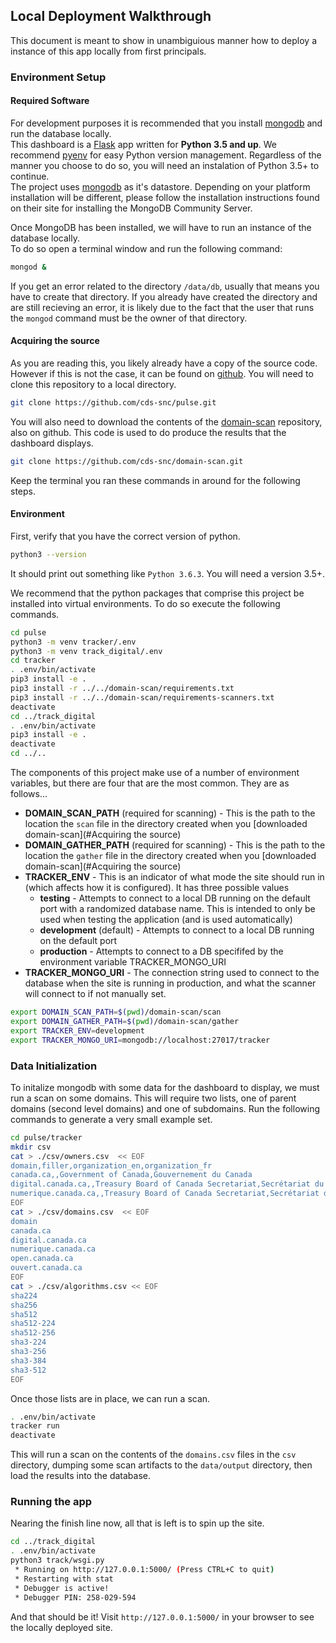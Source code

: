 ## Local Deployment Walkthrough

This document is meant to show in unambiguious manner how to deploy a instance of this app locally from first principals.

### Environment Setup

#### Required Software

For development purposes it is recommended that you install [mongodb](https://www.mongodb.com/) and run the database locally.  
This dashboard is a [Flask](http://flask.pocoo.org/) app written for **Python 3.5 and up**. We recommend [pyenv](https://github.com/pyenv/pyenv) for easy Python version management. Regardless of the manner you choose to do so, you will need an instalation of Python 3.5+ to continue.  
The project uses [mongodb](https://www.mongodb.com/) as it's datastore. Depending on your platform installation will be different, please follow the installation instructions found on their site for installing the MongoDB Community Server.

Once MongoDB has been installed, we will have to run an instance of the database locally.  
To do so open a terminal window and run the following command:
```bash
mongod &
```

If you get an error related to the directory `/data/db`, usually that means you have to create that directory. If you already have created the directory and are still recieving an error, it is likely due to the fact that the user that runs the `mongod` command must be the owner of that directory.


#### Acquiring the source

As you are reading this, you likely already have a copy of the source code. However if this is not the case, it can be found on [github](https://github.com/cds-snc/pulse). You will need to clone this repository to a local directory.
```bash
git clone https://github.com/cds-snc/pulse.git
```

You will also need to download the contents of the [domain-scan](https://github.com/cds-snc/domain-scan) repository, also on github. This code is used to do produce the results that the dashboard displays.
```bash
git clone https://github.com/cds-snc/domain-scan.git
```

Keep the terminal you ran these commands in around for the following steps.

#### Environment

First, verify that you have the correct version of python.
```bash
python3 --version
```
It should print out something like `Python 3.6.3`. You will need a version 3.5+.

We recommend that the python packages that comprise this project be installed into virtual environments. To do so execute the following commands.
```bash
cd pulse
python3 -m venv tracker/.env
python3 -m venv track_digital/.env
cd tracker
. .env/bin/activate
pip3 install -e .
pip3 install -r ../../domain-scan/requirements.txt
pip3 install -r ../../domain-scan/requirements-scanners.txt
deactivate
cd ../track_digital
. .env/bin/activate
pip3 install -e .
deactivate
cd ../..
```

The components of this project make use of a number of environment variables, but there are four that are the most common. They are as follows...  
* **DOMAIN_SCAN_PATH** (required for scanning) - This is the path to the location the `scan` file in the directory created when you [downloaded domain-scan](#Acquiring the source)
* **DOMAIN_GATHER_PATH** (required for scanning) - This is the path to the location the `gather` file in the directory created when you [downloaded domain-scan](#Acquiring the source)
* **TRACKER_ENV** - This is an indicator of what mode the site should run in (which affects how it is configured). It has three possible values
  * **testing** - Attempts to connect to a local DB running on the default port with a randomized database name. This is intended to only be used when testing the application (and is used automatically)
  * **development** (default) - Attempts to connect to a local DB running on the default port
  * **production** - Attempts to connect to a DB specififed by the environment variable TRACKER_MONGO_URI
* **TRACKER_MONGO_URI** - The connection string used to connect to the database when the site is running in production, and what the scanner will connect to if not manually set.

```bash
export DOMAIN_SCAN_PATH=$(pwd)/domain-scan/scan
export DOMAIN_GATHER_PATH=$(pwd)/domain-scan/gather
export TRACKER_ENV=development
export TRACKER_MONGO_URI=mongodb://localhost:27017/tracker
```

### Data Initialization

To initalize mongodb with some data for the dashboard to display, we must run a scan on some domains. This will require two lists, one of parent domains (second level domains) and one of subdomains. Run the following commands to generate a very small example set.
```bash
cd pulse/tracker
mkdir csv
cat > ./csv/owners.csv  << EOF
domain,filler,organization_en,organization_fr
canada.ca,,Government of Canada,Gouvernement du Canada
digital.canada.ca,,Treasury Board of Canada Secretariat,Secrétariat du Conseil du Trésor du Canada
numerique.canada.ca,,Treasury Board of Canada Secretariat,Secrétariat du Conseil du Trésor du Canada
EOF
cat > ./csv/domains.csv  << EOF
domain
canada.ca
digital.canada.ca
numerique.canada.ca
open.canada.ca
ouvert.canada.ca
EOF
cat > ./csv/algorithms.csv << EOF
sha224
sha256
sha512
sha512-224
sha512-256
sha3-224
sha3-256
sha3-384
sha3-512
EOF
```

Once those lists are in place, we can run a scan.
```bash
. .env/bin/activate
tracker run
deactivate
```
This will run a scan on the contents of the `domains.csv` files in the `csv` directory, dumping some scan artifacts to the `data/output` directory, then load the results into the database.

### Running the app

Nearing the finish line now, all that is left is to spin up the site.
```bash
cd ../track_digital
. .env/bin/activate
python3 track/wsgi.py
 * Running on http://127.0.0.1:5000/ (Press CTRL+C to quit)
 * Restarting with stat
 * Debugger is active!
 * Debugger PIN: 258-029-594
```
And that should be it! Visit `http://127.0.0.1:5000/` in your browser to see the locally deployed site.
